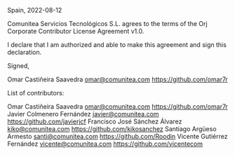 Spain, 2022-08-12

Comunitea Servicios Tecnológicos S.L.
agrees to the terms of the Orj Corporate Contributor License Agreement v1.0.

I declare that I am authorized and able to make this agreement and sign this
declaration.

Signed,

Omar Castiñeira Saavedra omar@comunitea.com https://github.com/omar7r

List of contributors:

Omar Castiñeira Saavedra omar@comunitea.com https://github.com/omar7r
Javier Colmenero Fernández javier@comunitea.com https://github.com/javierjcf
Francisco José Sánchez Álvarez kiko@comunitea.com https://github.com/kikosanchez
Santiago Argüeso Armesto santi@comunitea.com https://github.com/Roodin
Vicente Gutiérrez Fernández vicente@comunitea.com https://github.com/vicentecom
